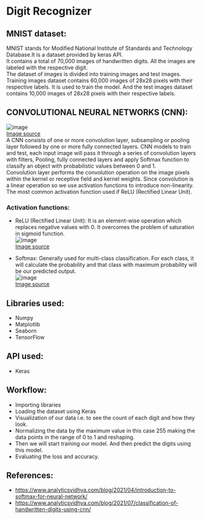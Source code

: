 # Digit Recognizer

## MNIST dataset:
MNIST stands for Modified National Institute of Standards and Technology Database.It is a dataset provided by keras API.<br>
It contains a total of 70,000 images of handwritten digits. All the images are labeled with the respective digit.<br>
The dataset of images is divided into training images and test images. Training images dataset contains 60,000 images of 28x28 pixels with their respective labels. It is used to train the model. And the test images dataset contains 10,000 images of 28x28 pixels with their respective labels.

## CONVOLUTIONAL NEURAL NETWORKS (CNN):
![image](https://user-images.githubusercontent.com/89564985/140636498-ad1babac-8ce8-4b01-9fa9-ad6b5b400260.png)<br>
[Image source](https://medium.com/@RaghavPrabhu/understanding-of-convolutional-neural-network-cnn-deep-learning-99760835f148)<br>
 A CNN consists of one or more convolution layer, subsampling or pooling layer followed by one or more fully connected layers. CNN models to train and test, each input image will pass it through a series of convolution layers with filters, Pooling, fully connected layers and apply Softmax function to classify an object with probabilistic values between 0 and 1.<br>
 Convolution layer performs the convolution operation on the image pixels within the kernel or receptive field and kernel weights. Since convolution is a linear operation so we use activation functions to introduce non-linearity. The most common activation function used if ReLU (Rectified Linear Unit).
 
### Activation functions:
 * ReLU (Rectified Linear Unit):
   It is an element-wise operation which replaces negative values with 0. It overcomes the problem of saturation in sigmoid function.<br>
   ![image](https://user-images.githubusercontent.com/89564985/140636681-28890eb1-1cc5-4427-ba71-9a8dcaee4aba.png)<br>
   [Image source](https://medium.com/@kanchansarkar/relu-not-a-differentiable-function-why-used-in-gradient-based-optimization-7fef3a4cecec)<br>
   
 * Softmax:
   Generally used for multi-class classification. For each class, it will calculate the probability and that class with maximum probability will be our predicted output.<br>
   ![image](https://user-images.githubusercontent.com/89564985/140636700-affab409-5494-4c5b-a65d-66b460348312.png)<br>
   [Image source](https://deepai.org/machine-learning-glossary-and-terms/softmax-layer)
   
## Libraries used:
* Numpy
* Matplotlib
* Seaborn
* TensorFlow

## API used:
* Keras

## Workflow:
* Importing libraries
* Loading the dataset using Keras
* Visualization of our data i.e. to see the count of each digit and how they look.
* Normalizing the data by the maximum value in this case 255 making the data points in the range of 0 to 1 and reshaping.
* Then we will start training our model. And then predict the digits using this model.
* Evaluating the loss and accuracy.

## References:
* https://www.analyticsvidhya.com/blog/2021/04/introduction-to-softmax-for-neural-network/
* https://www.analyticsvidhya.com/blog/2021/07/classification-of-handwritten-digits-using-cnn/
